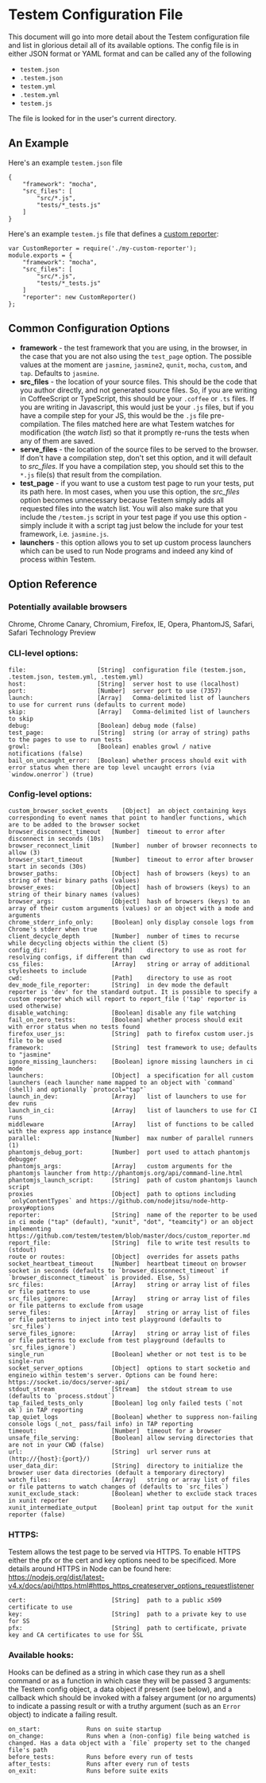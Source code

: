 Testem Configuration File
=========================

This document will go into more detail about the Testem configuration file and list in glorious detail all of its available options. The config file is in either JSON format or YAML format and can be called any of the following

* `testem.json`
* `.testem.json`
* `testem.yml`
* `.testem.yml`
* `testem.js`

The file is looked for in the user's current directory.

An Example
----------

Here's an example `testem.json` file

    {
        "framework": "mocha",
        "src_files": [
            "src/*.js",
            "tests/*_tests.js"
        ]
    }

Here's an example `testem.js` file that defines a [custom reporter](custom_reporter.md):

    var CustomReporter = require('./my-custom-reporter');
    module.exports = {
        "framework": "mocha",
        "src_files": [
            "src/*.js",
            "tests/*_tests.js"
        ]
        "reporter": new CustomReporter()
    };


Common Configuration Options
----------------------------

* **framework** - the test framework that you are using, in the browser, in the case that you are not also using the `test_page` option. The possible values at the moment are `jasmine`, `jasmine2`, `qunit`, `mocha`, `custom`, and `tap`. Defaults to `jasmine`.
* **src_files** - the location of your source files. This should be the code that you author directly, and not generated source files. So, if you are writing in CoffeeScript or TypeScript, this should be your `.coffee` or `.ts` files. If you are writing in Javascript, this would just be your `.js` files, but if you have a compile step for your JS, this would be the `.js` file pre-compilation. The files matched here are what Testem watches for modification (the *watch list*) so that it promptly re-runs the tests when any of them are saved.
* **serve_files** - the location of the source files to be served to the browser. If don't have a compilation step, don't set this option, and it will default to *src_files*. If you have a compilation step, you should set this to the `*.js` file(s) that result from the compilation.
* **test_page** - if you want to use a custom test page to run your tests, put its path here. In most cases, when you use this option, the *src_files* option becomes unnecessary because Testem simply adds all requested files into the watch list. You will also make sure that you include the `/testem.js` script in your test page if you use this option - simply include it with a script tag just below the include for your test framework, i.e. `jasmine.js`.
* **launchers** - this option allows you to set up custom process launchers which can be used to run Node programs and indeed any kind of process within Testem.

## Option Reference

### Potentially available browsers

Chrome, Chrome Canary, Chromium, Firefox, IE, Opera, PhantomJS, Safari, Safari Technology Preview

### CLI-level options:

    file:                    [String]  configuration file (testem.json, .testem.json, testem.yml, .testem.yml)
    host:                    [String]  server host to use (localhost)
    port:                    [Number]  server port to use (7357)
    launch:                  [Array]   Comma-delimited list of launchers to use for current runs (defaults to current mode)
    skip:                    [Array]   Comma-delimited list of launchers to skip
    debug:                   [Boolean] debug mode (false)
    test_page:               [String]  string (or array of string) paths to the pages to use to run tests
    growl:                   [Boolean] enables growl / native notifications (false)
    bail_on_uncaught_error:  [Boolean] whether process should exit with error status when there are top level uncaught errors (via `window.onerror`) (true)

### Config-level options:

    custom_browser_socket_events    [Object]  an object containing keys corresponding to event names that point to handler functions, which are to be added to the browser socket
    browser_disconnect_timeout   [Number]  timeout to error after disconnect in seconds (10s)
    browser_reconnect_limit      [Number]  number of browser reconnects to allow (3)
    browser_start_timeout        [Number]  timeout to error after browser start in seconds (30s)
    browser_paths:               [Object]  hash of browsers (keys) to an string of their binary paths (values)
    browser_exes:                [Object]  hash of browsers (keys) to an string of their binary names (values)
    browser_args:                [Object]  hash of browsers (keys) to an array of their custom arguments (values) or an object with a mode and arguments
    chrome_stderr_info_only:     [Boolean] only display console logs from Chrome's stderr when true
    client_decycle_depth         [Number]  number of times to recurse while decycling objects within the client (5)
    config_dir:                  [Path]    directory to use as root for resolving configs, if different than cwd
    css_files:                   [Array]   string or array of additional stylesheets to include
    cwd:                         [Path]    directory to use as root
    dev_mode_file_reporter:      [String]  in dev mode the default reporter is 'dev' for the standard output. It is possible to specify a custom reporter which will report to report_file ('tap' reporter is used otherwise)
    disable_watching:            [Boolean] disable any file watching
    fail_on_zero_tests:          [Boolean] whether process should exit with error status when no tests found
    firefox_user_js:             [String]  path to firefox custom user.js file to be used
    framework:                   [String]  test framework to use; defaults to "jasmine"
    ignore_missing_launchers:    [Boolean] ignore missing launchers in ci mode
    launchers:                   [Object]  a specification for all custom launchers (each launcher name mapped to an object with `command` (shell) and optionally `protocol="tap"`
    launch_in_dev:               [Array]   list of launchers to use for dev runs
    launch_in_ci:                [Array]   list of launchers to use for CI runs
    middleware                   [Array]   list of functions to be called with the express app instance
    parallel:                    [Number]  max number of parallel runners (1)
    phantomjs_debug_port:        [Number]  port used to attach phantomjs debugger
    phantomjs_args:              [Array]   custom arguments for the phantomjs launcher from http://phantomjs.org/api/command-line.html
    phantomjs_launch_script:     [String]  path of custom phantomjs launch script
    proxies                      [Object]  path to options including `onlyContentTypes` and https://github.com/nodejitsu/node-http-proxy#options
    reporter:                    [String]  name of the reporter to be used in ci mode ("tap" (default), "xunit", "dot", "teamcity") or an object implementing https://github.com/testem/testem/blob/master/docs/custom_reporter.md
    report_file:                 [String]  file to write test results to (stdout)
    route or routes:             [Object]  overrides for assets paths
    socket_heartbeat_timeout     [Number]  heartbeat timeout on browser socket in seconds (defaults to `browser_disconnect_timeout` if `browser_disconnect_timeout` is provided. Else, 5s)
    src_files:                   [Array]   string or array list of files or file patterns to use
    src_files_ignore:            [Array]   string or array list of files or file patterns to exclude from usage
    serve_files:                 [Array]   string or array list of files or file patterns to inject into test playground (defaults to `src_files`)
    serve_files_ignore:          [Array]   string or array list of files or file patterns to exclude from test playground (defaults to `src_files_ignore`)
    single_run                   [Boolean] whether or not test is to be single-run
    socket_server_options        [Object]  options to start socketio and engineio within testem's server. Options can be found here: https://socket.io/docs/server-api/
    stdout_stream                [Stream]  the stdout stream to use (defaults to `process.stdout`)
    tap_failed_tests_only        [Boolean] log only failed tests (`not ok`) in TAP reporting
    tap_quiet_logs               [Boolean] whether to suppress non-failing console logs (_not_ pass/fail info) in TAP reporting
    timeout:                     [Number]  timeout for a browser
    unsafe_file_serving:         [Boolean] allow serving directories that are not in your CWD (false)
    url:                         [String]  url server runs at (http://{host}:{port}/)
    user_data_dir:               [String]  directory to initialize the browser user data directories (default a temporary directory)
    watch_files:                 [Array]   string or array list of files or file patterns to watch changes of (defaults to `src_files`)
    xunit_exclude_stack:         [Boolean] whether to exclude stack traces in xunit reporter
    xunit_intermediate_output    [Boolean] print tap output for the xunit reporter (false)

### HTTPS:

Testem allows the test page to be served via HTTPS. To enable HTTPS either the pfx or the cert and key options need to be specificed. More details around HTTPS in Node can be found here: https://nodejs.org/dist/latest-v4.x/docs/api/https.html#https_https_createserver_options_requestlistener

    cert:                        [String]  path to a public x509 certificate to use
    key:                         [String]  path to a private key to use for SS
    pfx:                         [String]  path to certificate, private key and CA certificates to use for SSL

### Available hooks:

Hooks can be defined as a string in which case they run as a shell command or as a function in which case they will be passed 3 arguments: the Testem config object, a data object if present (see below), and a callback which should be invoked with a falsey argument (or no arguments) to indicate a passing result or with a truthy argument (such as an `Error` object) to indicate a failing result.

    on_start:             Runs on suite startup
    on_change:            Runs when a (non-config) file being watched is changed. Has a data object with a `file` property set to the changed file's path
    before_tests:         Runs before every run of tests
    after_tests:          Runs after every run of tests
    on_exit:              Runs before suite exits
